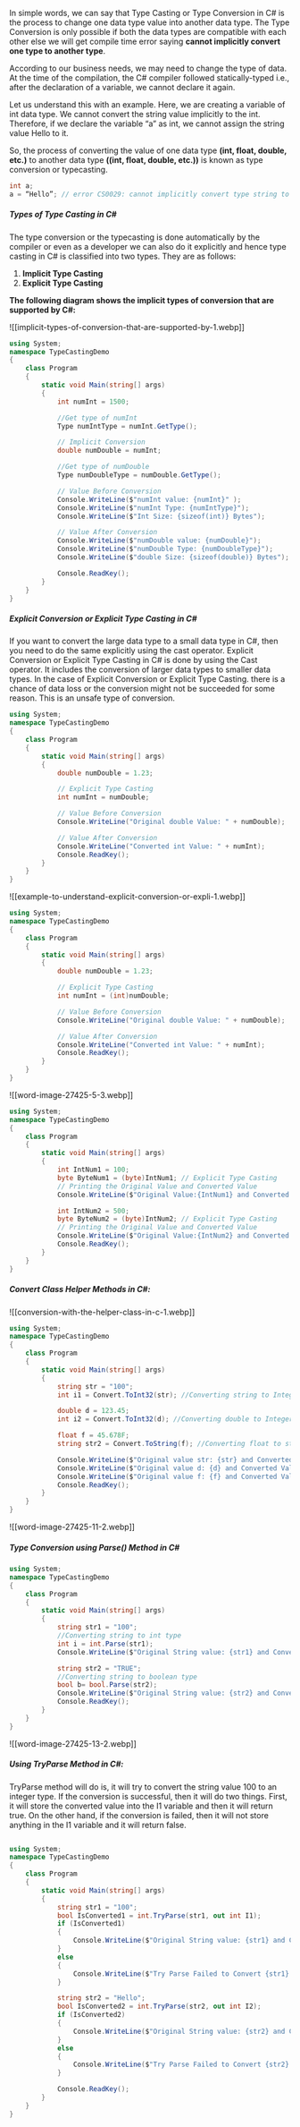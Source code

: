 
In simple words, we can say that Type Casting or Type Conversion in C# is the process to change one data type value into another data type. The Type Conversion is only possible if both the data types are compatible with each other else we will get compile time error saying **cannot implicitly convert one type to another type**.

According to our business needs, we may need to change the type of data. At the time of the compilation, the C# compiler followed statically-typed i.e., after the declaration of a variable, we cannot declare it again.

Let us understand this with an example. Here, we are creating a variable of int data type. We cannot convert the string value implicitly to the int. Therefore, if we declare the variable “a” as int, we cannot assign the string value Hello to it.

So, the process of converting the value of one data type **(int, float, double, etc.)** to another data type **((int, float, double, etc.))** is known as type conversion or typecasting.
```c#
int a;
a = “Hello”; // error CS0029: cannot implicitly convert type string to int
```




##### **Types of Type Casting in C#**

The type conversion or the typecasting is done automatically by the compiler or even as a developer we can also do it explicitly and hence type casting in C# is classified into two types. They are as follows:

1. **Implicit Type Casting**
2. **Explicit Type Casting**

**The following diagram shows the implicit types of conversion that are supported by C#:**

![[implicit-types-of-conversion-that-are-supported-by-1.webp]]


```C#
using System;
namespace TypeCastingDemo
{
    class Program
    {
        static void Main(string[] args)
        {
            int numInt = 1500;

            //Get type of numInt
            Type numIntType = numInt.GetType();

            // Implicit Conversion
            double numDouble = numInt;

            //Get type of numDouble
            Type numDoubleType = numDouble.GetType();

            // Value Before Conversion
            Console.WriteLine($"numInt value: {numInt}" );
            Console.WriteLine($"numInt Type: {numIntType}");
            Console.WriteLine($"Int Size: {sizeof(int)} Bytes");

            // Value After Conversion
            Console.WriteLine($"numDouble value: {numDouble}");
            Console.WriteLine($"numDouble Type: {numDoubleType}");
            Console.WriteLine($"double Size: {sizeof(double)} Bytes");

            Console.ReadKey();
        }
    }
}

```

##### **Explicit Conversion or Explicit Type Casting in C#**

If you want to convert the large data type to a small data type in C#, then you need to do the same explicitly using the cast operator. Explicit Conversion or Explicit Type Casting in C# is done by using the Cast operator. It includes the conversion of larger data types to smaller data types. In the case of Explicit Conversion or Explicit Type Casting. there is a chance of data loss or the conversion might not be succeeded for some reason. This is an unsafe type of conversion.

```C#
using System;
namespace TypeCastingDemo
{
    class Program
    {
        static void Main(string[] args)
        {
            double numDouble = 1.23;

            // Explicit Type Casting
            int numInt = numDouble;

            // Value Before Conversion
            Console.WriteLine("Original double Value: " + numDouble);

            // Value After Conversion
            Console.WriteLine("Converted int Value: " + numInt);
            Console.ReadKey();
        }
    }
}

```

![[example-to-understand-explicit-conversion-or-expli-1.webp]]

```C#
using System;
namespace TypeCastingDemo
{
    class Program
    {
        static void Main(string[] args)
        {
            double numDouble = 1.23;

            // Explicit Type Casting
            int numInt = (int)numDouble;

            // Value Before Conversion
            Console.WriteLine("Original double Value: " + numDouble);

            // Value After Conversion
            Console.WriteLine("Converted int Value: " + numInt);
            Console.ReadKey();
        }
    }
}

```

![[word-image-27425-5-3.webp]]

```C#
using System;
namespace TypeCastingDemo
{
    class Program
    {
        static void Main(string[] args)
        {
            int IntNum1 = 100;
            byte ByteNum1 = (byte)IntNum1; // Explicit Type Casting
            // Printing the Original Value and Converted Value
            Console.WriteLine($"Original Value:{IntNum1} and Converted Value:{ByteNum1}");

            int IntNum2 = 500;
            byte ByteNum2 = (byte)IntNum2; // Explicit Type Casting
            // Printing the Original Value and Converted Value
            Console.WriteLine($"Original Value:{IntNum2} and Converted Value:{ByteNum2}");
            Console.ReadKey();
        }
    }
}

```

##### **Convert Class Helper Methods in C#:**

![[conversion-with-the-helper-class-in-c-1.webp]]

```C#
using System;
namespace TypeCastingDemo
{
    class Program
    {
        static void Main(string[] args)
        {
            string str = "100";
            int i1 = Convert.ToInt32(str); //Converting string to Integer

            double d = 123.45;
            int i2 = Convert.ToInt32(d); //Converting double to Integer

            float f = 45.678F;
            string str2 = Convert.ToString(f); //Converting float to string

            Console.WriteLine($"Original value str: {str} and Converted Value i1:{i1}");
            Console.WriteLine($"Original value d: {d} and Converted Value i2:{i2}");
            Console.WriteLine($"Original value f: {f} and Converted Value str2:{str2}");
            Console.ReadKey();
        }
    }
}

```

![[word-image-27425-11-2.webp]]

##### **Type Conversion using Parse() Method in C#**

```C# 
using System;
namespace TypeCastingDemo
{
    class Program
    {
        static void Main(string[] args)
        {
            string str1 = "100";
            //Converting string to int type
            int i = int.Parse(str1);
            Console.WriteLine($"Original String value: {str1} and Converted int value: {i}");

            string str2 = "TRUE";
            //Converting string to boolean type
            bool b= bool.Parse(str2);
            Console.WriteLine($"Original String value: {str2} and Converted bool value: {b}");
            Console.ReadKey();
        }
    }
}

```

![[word-image-27425-13-2.webp]]

##### **Using TryParse Method in C#:**
TryParse method will do is, it will try to convert the string value 100 to an integer type. If the conversion is successful, then it will do two things. First, it will store the converted value into the I1 variable and then it will return true. On the other hand, if the conversion is failed, then it will not store anything in the I1 variable and it will return false.

```C#

using System;
namespace TypeCastingDemo
{
    class Program
    {
        static void Main(string[] args)
        {
            string str1 = "100";
            bool IsConverted1 = int.TryParse(str1, out int I1);
            if (IsConverted1)
            {
                Console.WriteLine($"Original String value: {str1} and Converted int value: {I1}");
            }
            else
            {
                Console.WriteLine($"Try Parse Failed to Convert {str1} to integer");
            }

            string str2 = "Hello";
            bool IsConverted2 = int.TryParse(str2, out int I2);
            if (IsConverted2)
            {
                Console.WriteLine($"Original String value: {str2} and Converted int value: {I2}");
            }
            else
            {
                Console.WriteLine($"Try Parse Failed to Convert {str2} to integer");
            }

            Console.ReadKey();
        }
    }
}

```

